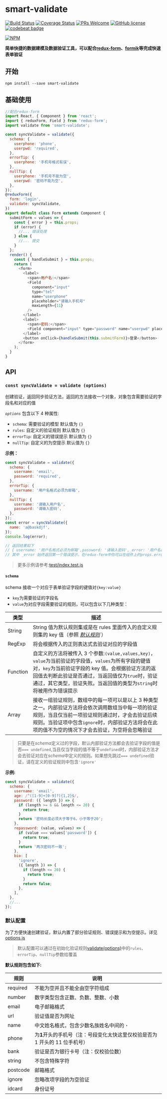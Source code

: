 # smart-validate

[![Build Status](https://travis-ci.org/lulei90/smart-validate.svg?branch=master)](https://travis-ci.org/lulei90/smart-validate)
[![Coverage Status](https://coveralls.io/repos/github/lulei90/smart-validate/badge.svg?branch=master)](https://coveralls.io/github/lulei90/smart-validate?branch=master)
[![PRs Welcome](https://img.shields.io/badge/PRs-welcome-brightgreen.svg)](https://github.com/lulei90/smart-validate/pulls)
[![GitHub license](https://img.shields.io/badge/license-MIT-blue.svg)](https://github.com/lulei90/smart-validate/blob/master/LICENSE)
[![codebeat badge](https://codebeat.co/badges/16727cff-eabe-4eed-91e4-2bb8c1832a3b)](https://codebeat.co/projects/github-com-lulei90-smart-validate-master)

[![NPM](https://nodei.co/npm/smart-validate.png)](https://nodei.co/npm/smart-validate/)

**简单快捷的数据建模及数据验证工具，可以配合[redux-form](https://github.com/erikras/redux-form)、[formik](https://github.com/jaredpalmer/formik)等完成快速表单验证**

## 开始

```
npm install --save smart-validate
```

## 基础使用

```js
//配合redux-form
import React, { Component } from 'react';
import { reduxForm, Field } from 'redux-form';
import validate from 'smart-validate';

const syncValidate = validate({
  schema: {
    userphone: 'phone',
    userpwd: 'required',
  },
  errorTip: {
    userphone: '手机号格式有误',
  },
  nullTip: {
    userphone: '手机号不能为空',
    userpwd: '密码不能为空',
  },
});
@reduxForm({
  form: 'login',
  validate: syncValidate,
})
export default class Form extends Component {
  submitForm = values => {
    const { error } = this.props;
    if (error) {
      //... 错误处理
    } else {
      //... 提交
    }
  };
  render() {
    const { handleSubmit } = this.props;
    return (
      <form>
        <label>
          <span>用户名:</span>
          <Field
            component="input"
            type="tel"
            name="userphone"
            placeholder="请输入手机号"
            maxLength={11}
          />
        </label>
        <label>
          <span>密码:</span>
          <Field component="input" type="password" name="userpwd" placeholder="请输入密码" />
        </label>
        <button onClick={handleSubmit(this.submitForm)}>登录</button>
      </form>
    );
  }
}
```

## API

### `const syncValidate = validate (options)`

创建验证，返回同步验证方法，返回的方法接收一个对象，对象包含需要验证的字段名和对应的值

_`options`_ <a name="options"></a> 包含以下 4 种属性:

* `schema`: 需要验证的模型 默认值为 `{}`
* `rules`: 自定义的验证规则 默认值为 `{}`
* `errorTip`: 自定义的错误提示 默认值为 `{}`
* `nullTip`: 自定义的为空提示 默认值为 `{}`

**示例：**

```js
const syncValidate = validate({
  schema: {
    username: 'email',
    password: 'required',
  },
  errorTip: {
    username: '用户名格式必须为邮箱',
  },
  nullTip: {
    username: '请输入用户名',
    password: '请输入密码',
  },
});
const error = syncValidate({
  name: 'a@baskdjf',
});
console.log(error);

// 返回结果如下
// { username: '用户名格式必须为邮箱',password: '请输入密码',_error: '用户名格式必须为邮箱' }
// 其中 _error 始终返回第一个错误提示，在redux-form中你可以在组件上的props.error上拿到该值
```

> 更多示例请参考:[test/index.test.js](https://github.com/lulei90/smart-validate/blob/master/test/index.test.js)

#### `schema`

schema 接收一个对应于表单验证字段的键值对`{key:value}`

* `key`为需要验证的字段名
* `value`为对应字段需要验证的规则，可以包含以下几种类型：

| 类型     | 描述                                                                                                                                                                                                                                                                                  |
| -------- | ------------------------------------------------------------------------------------------------------------------------------------------------------------------------------------------------------------------------------------------------------------------------------------- |
| String   | String 值为默认规则集或是在 rules 里面传入的自定义规则集的 key 值（参照 _[默认规则](#rules)_ ）                                                                                                                                                                                       |
| RegExp   | 将会根据传入的正则表达式去验证对应的字段值                                                                                                                                                                                                                                            |
| Function | 自定义的方法将被传入 3 个参数:`(value,values,key)`，`value`为当前验证的字段值，`values`为所有字段的键值对，`key`为当前验证字段的 key 值。会根据验证方法的返回值去判断此验证是否通过，当返回值仅为`true`时，验证通过，其它类型，验证失败。当返回值的类型为`string`时将被用作为错误提示 |
| Array    | 接收一组验证规则，数组中的每一项可以是以上 3 种类型之一。内部验证方法将会依次调用数组当中每一项的验证规则，当且仅当前一项验证规则通过时，才会去验证后续规则。当验证项中包含`ignore`时，内部验证方法将会在此项的值不为空的情况下才会去验证，为空将会忽略验证                           |

> 只要是在*schema*定义过的字段，默认内部验证方法都会去验证字段的值是否`=== undefined`,当且仅当字段的值不等于`undefined`时，内部验证方法才会去验证对应在*schema*中定义的规则。如果想先跳过`=== undefined`验证，请在定义的验证规则中包含`'ignore'`

**示例:**

```js
const syncValidate = validate({
  schema: {
    username: 'email',
    age: /^([1-9]+[0-9]?){1,2}$/,
    password: ({ length }) => {
      if (length >= 6 && length <= 20) {
        return true;
      }
      return '密码长度必须大于等于6，小于等于20';
    },
    repassword: (value, values) => {
      if (value === values['password']) {
        return true;
      }
      return '两次密码不一致';
    },
    bio: [
      'ignore',
      ({ length }) => {
        if (length <= 20) {
          return true;
        }
        return false;
      },
    ],
  },
  //...
});
```

### 默认配置

为了方便快速创建验证，默认内置了部分验证规则、错误提示和为空提示。详见[options.js](https://github.com/lulei90/smart-validate/blob/master/src/options.js)

> 默认配置可以通过在初始化验证规则[validate(options)](#options)中的`rules`、`errorTip`、`nullTip`参数给覆盖

**<a name="rules"></a>默认规则包含如下:**

| 规则     | 说明                                                                         |
| -------- | ---------------------------------------------------------------------------- |
| required | 不能为空并且不能全由空字符组成                                               |
| number   | 数字类型包含正数、负数、整数、小数                                           |
| email    | 电子邮箱格式                                                                 |
| url      | 验证值是否为网址                                                             |
| name     | 中文姓名格式，包含少数名族姓名中间的 **`·`**                                 |
| phone    | 为**1**开头的手机号（注：号段变化太快这里仅校验是否为 1 开头的 11 位手机号） |
| bank     | 验证是否为银行卡号（注：仅校验位数）                                         |
| string   | 不包含特殊字符                                                               |
| postcode | 邮箱格式                                                                     |
| ignore   | 忽略改项字段的为空验证                                                       |
| idcard   | 身份证号                                                                     |
